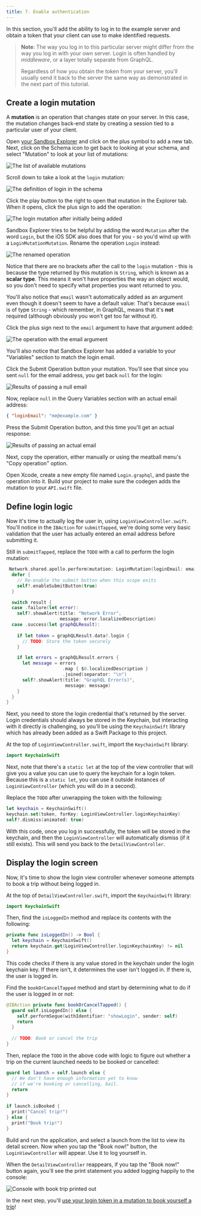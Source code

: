 ```yaml
---
title: 7. Enable authentication
---
```


In this section, you'll add the ability to log in to the example server and obtain a token that your client can use to make identified requests.

> **Note**: The way you log in to this particular server might differ from the way you log in with your own server. Login is often handled by _middleware_, or a layer totally separate from GraphQL.
> 
> Regardless of how you obtain the token from your server, you'll usually send it back to the server the same way as demonstrated in the next part of this tutorial.

## Create a login mutation

A **mutation** is an operation that changes state on your server. In this case, the mutation changes back-end state by creating a session tied to a particular user of your client.

Open [your Sandbox Explorer](https://studio.apollographql.com/sandbox/explorer?endpoint=https%3A%2F%2Fapollo-fullstack-tutorial.herokuapp.com%2Fgraphql) and click on the plus symbol to add a new tab. Next, click on the Schema icon to get back to looking at your schema, and select "Mutation" to look at your list of mutations:

<img alt="The list of available mutations" class="screenshot" src="images/sandbox_schema_mutations.png"/>

Scroll down to take a look at the `login` mutation: 

<img alt="The definition of login in the schema" class="screenshot" src="images/schema_login_definition.png"/>

Click the play button to the right to open that mutation in the Explorer tab. When it opens, click the plus sign to add the operation: 

<img alt="The login mutation after initially being added" class="screenshot" src="images/explorer_added_login_mutation.png"/>

Sandbox Explorer tries to be helpful by adding the word `Mutation` after the word `Login`, but the iOS SDK also does that for you - so you'd wind up with a `LoginMutationMutation`. Rename the operation `Login` instead: 

<img alt="The renamed operation" class="screenshot" src="images/explorer_login_mutation_rename.png"/>

Notice that there are no brackets after the call to the `login` mutation - this is because the type returned by this mutation is `String`, which is known as a **scalar type**. This means it won't have properties the way an object would, so you don't need to specify what properties you want returned to you. 

You'll also notice that `email` wasn't automatically added as an argument even though it doesn't seem to have a default value: That's because `email` is of type `String` - which remember, in GraphQL, means that it's **not** required (although obviously you won't get too far without it).  

Click the plus sign next to the `email` argument to have that argument added: 

<img alt="The operation with the email argument" class="screenshot" src="images/explorer_login_email_added.png"/>

You'll also notice that Sandbox Explorer has added a variable to your "Variables" section to match the login email. 

Click the Submit Operation button your mutation. You'll see that  since you sent `null` for the email address, you get back `null` for the login: 

<img alt="Results of passing a null email" class="screenshot" src="images/login_mutation_null.png"/>

Now, replace `null` in the Query Variables section with an actual email address:

```json title="(Sandbox Explorer)"
{ "loginEmail": "me@example.com" }
```

Press the Submit Operation button, and this time you'll get an actual response:

<img alt="Results of passing an actual email" class="screenshot" src="images/login_mutation_email.png"/>

Next, copy the operation, either manually or using the meatball menu's "Copy operation" option. 

Open Xcode, create a new empty file named `Login.graphql`, and paste the operation into it. Build your project to make sure the codegen adds the mutation to your `API.swift` file.

## Define login logic

Now it's time to actually log the user in, using `LoginViewController.swift`. You'll notice in the `IBAction` for `submitTapped`, we're doing some very basic validation that the user has actually entered an email address before submitting it. 

Still in `submitTapped`, replace the `TODO` with a call to perform the login mutation:

```swift title="LoginViewController.swift"
 Network.shared.apollo.perform(mutation: LoginMutation(loginEmail: email)) { [weak self] result in
  defer {
    // Re-enable the submit button when this scope exits
    self?.enableSubmitButton(true)
  }

  switch result {
  case .failure(let error):
    self?.showAlert(title: "Network Error",
                    message: error.localizedDescription)
  case .success(let graphQLResult):
  
    if let token = graphQLResult.data?.login {
      // TODO: Store the token securely
    }

    if let errors = graphQLResult.errors {
      let message = errors
                     .map { $0.localizedDescription }
                     .joined(separator: "\n")
      self?.showAlert(title: "GraphQL Error(s)",
                      message: message)
    }
  }
}
```


Next, you need to store the login credential that's returned by the server. Login credentials should always be stored in the Keychain, but interacting with it directly is challenging, so you'll be using the `KeychainSwift` library which has already been added as a Swift Package to this project.

At the top of `LoginViewController.swift`, import the `KeychainSwift` library:

```swift title="LoginViewController.swift"
import KeychainSwift
```

Next, note that there's a `static let` at the top of the view controller that will give you a value you can use to query the keychain for a login token. Because this is a `static let`, you can use it outside instances of `LoginViewController` (which you will do in a second). 

Replace the `TODO` after unwrapping the token with the following: 

```swift title="LoginViewController.swift"
let keychain = KeychainSwift()
keychain.set(token, forKey: LoginViewController.loginKeychainKey)
self?.dismiss(animated: true)
```

With this code, once you log in successfully, the token will be stored in the keychain, and then the `LoginViewController` will automatically dismiss (if it still exists). This will send you back to the `DetailViewController`. 

## Display the login screen

Now, it's time to show the login view controller whenever someone attempts to book a trip without being logged in.

At the top of `DetailViewController.swift`, import the `KeychainSwift` library:

```swift title="DetailViewController.swift"
import KeychainSwift
```

Then, find the `isLoggedIn` method and replace its contents with the following: 

```swift title="DetailViewController.swift"
private func isLoggedIn() -> Bool {
  let keychain = KeychainSwift()
  return keychain.get(LoginViewController.loginKeychainKey) != nil
}
```

This code checks if there is any value stored in the keychain under the login keychain key. If there isn't, it determines the user isn't logged in. If there is, the user is logged in. 

Find the `bookOrCancelTapped` method and start by determining what to do if the user is logged in or not: 

```swift title="DetailViewController.swift"
@IBAction private func bookOrCancelTapped() {
  guard self.isLoggedIn() else {
    self.performSegue(withIdentifier: "showLogin", sender: self)
    return
  }
  
  // TODO: Book or cancel the trip
}
```

Then, replace the `TODO` in the above code with logic to figure out whether a trip on the current launched needs to be booked or cancelled: 

```swift title="DetailViewController.swift"
guard let launch = self.launch else {
  // We don't have enough information yet to know
  // if we're booking or cancelling, bail.
  return
}
    
if launch.isBooked {
  print("Cancel trip!")
} else {
  print("Book trip!")
}
```

Build and run the application, and select a launch from the list to view its detail screen. Now when you tap the "Book now!" button, the `LoginViewController` will appear. Use it to log yourself in.

When the `DetailViewController` reappears, if you tap the "Book now!" button again, you'll see the print statement you added logging happily to the console:

<img alt="Console with book trip printed out" class="screenshot" src="images/book_trip_printout.png"/>

In the next step, you'll [use your login token in a mutation to book yourself a trip](./tutorial-mutations)!
